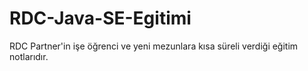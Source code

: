 # RDC-Java-SE-Egitimi

RDC Partner'in işe öğrenci ve yeni mezunlara kısa süreli verdiği eğitim notlarıdır.
